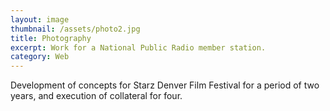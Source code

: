 ```yaml
---
layout: image
thumbnail: /assets/photo2.jpg
title: Photography
excerpt: Work for a National Public Radio member station.
category: Web
---
```


Development of concepts for Starz Denver Film Festival for a period of two years, and execution of collateral for four.